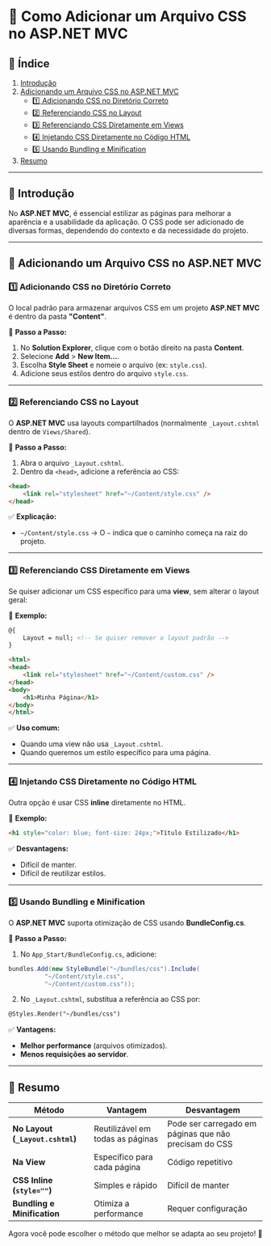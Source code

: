 

# 📌 Como Adicionar um Arquivo CSS no ASP.NET MVC  

## 📑 Índice  

1. [Introdução](#introdução)  
2. [Adicionando um Arquivo CSS no ASP.NET MVC](#adicionando-um-arquivo-css-no-aspnet-mvc)  
   - [1️⃣ Adicionando CSS no Diretório Correto](#1️⃣-adicionando-css-no-diretório-correto)  
   - [2️⃣ Referenciando CSS no Layout](#2️⃣-referenciando-css-no-layout)  
   - [3️⃣ Referenciando CSS Diretamente em Views](#3️⃣-referenciando-css-diretamente-em-views)  
   - [4️⃣ Injetando CSS Diretamente no Código HTML](#4️⃣-injetando-css-diretamente-no-código-html)  
   - [5️⃣ Usando Bundling e Minification](#5️⃣-usando-bundling-e-minification)  
3. [Resumo](#resumo)  

---

## 🔹 Introdução  

No **ASP.NET MVC**, é essencial estilizar as páginas para melhorar a aparência e a usabilidade da aplicação. O CSS pode ser adicionado de diversas formas, dependendo do contexto e da necessidade do projeto.  

---

## 🔹 Adicionando um Arquivo CSS no ASP.NET MVC  

### 1️⃣ Adicionando CSS no Diretório Correto  

O local padrão para armazenar arquivos CSS em um projeto **ASP.NET MVC** é dentro da pasta **"Content"**.  

📌 **Passo a Passo:**  
1. No **Solution Explorer**, clique com o botão direito na pasta **Content**.  
2. Selecione **Add** > **New Item...**.  
3. Escolha **Style Sheet** e nomeie o arquivo (ex: `style.css`).  
4. Adicione seus estilos dentro do arquivo `style.css`.  

---

### 2️⃣ Referenciando CSS no Layout  

O **ASP.NET MVC** usa layouts compartilhados (normalmente `_Layout.cshtml` dentro de `Views/Shared`).  

📌 **Passo a Passo:**  
1. Abra o arquivo `_Layout.cshtml`.  
2. Dentro da `<head>`, adicione a referência ao CSS:  

```html
<head>
    <link rel="stylesheet" href="~/Content/style.css" />
</head>
```

✅ **Explicação:**  
- `~/Content/style.css` → O `~` indica que o caminho começa na raiz do projeto.  

---

### 3️⃣ Referenciando CSS Diretamente em Views  

Se quiser adicionar um CSS específico para uma **view**, sem alterar o layout geral:  

📌 **Exemplo:**  

```html
@{
    Layout = null; <!-- Se quiser remover o layout padrão -->
}

<html>
<head>
    <link rel="stylesheet" href="~/Content/custom.css" />
</head>
<body>
    <h1>Minha Página</h1>
</body>
</html>
```

✅ **Uso comum:**  
- Quando uma view não usa `_Layout.cshtml`.  
- Quando queremos um estilo específico para uma página.  

---

### 4️⃣ Injetando CSS Diretamente no Código HTML  

Outra opção é usar CSS **inline** diretamente no HTML.  

📌 **Exemplo:**  

```html
<h1 style="color: blue; font-size: 24px;">Título Estilizado</h1>
```

✅ **Desvantagens:**  
- Difícil de manter.  
- Difícil de reutilizar estilos.  

---

### 5️⃣ Usando Bundling e Minification  

O **ASP.NET MVC** suporta otimização de CSS usando **BundleConfig.cs**.  

📌 **Passo a Passo:**  
1. No `App_Start/BundleConfig.cs`, adicione:  

```csharp
bundles.Add(new StyleBundle("~/bundles/css").Include(
          "~/Content/style.css",
          "~/Content/custom.css"));
```

2. No `_Layout.cshtml`, substitua a referência ao CSS por:  

```html
@Styles.Render("~/bundles/css")
```

✅ **Vantagens:**  
- **Melhor performance** (arquivos otimizados).  
- **Menos requisições ao servidor**.  

---

## 🔹 Resumo  

| Método | Vantagem | Desvantagem |  
|--------|----------|-------------|  
| **No Layout (`_Layout.cshtml`)** | Reutilizável em todas as páginas | Pode ser carregado em páginas que não precisam do CSS |  
| **Na View** | Específico para cada página | Código repetitivo |  
| **CSS Inline (`style=""`)** | Simples e rápido | Difícil de manter |  
| **Bundling e Minification** | Otimiza a performance | Requer configuração |  

Agora você pode escolher o método que melhor se adapta ao seu projeto! 🚀